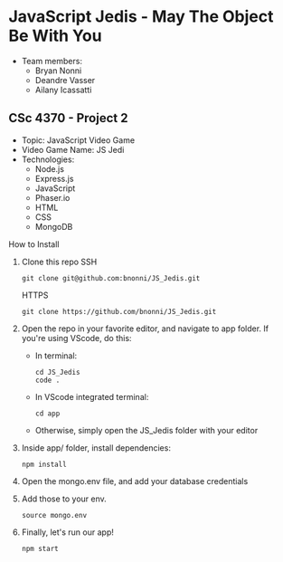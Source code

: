# JavaScript Jedis - May The Object Be With You
* Team members: 
   - Bryan Nonni
   - Deandre Vasser
   - Ailany Icassatti 

## CSc 4370 - Project 2
* Topic: JavaScript Video Game 
* Video Game Name: JS Jedi
* Technologies: 
   - Node.js
   - Express.js
   - JavaScript
   - Phaser.io
   - HTML
   - CSS
   - MongoDB

How to Install
1. Clone this repo
   SSH
   ```
   git clone git@github.com:bnonni/JS_Jedis.git
   ```
   HTTPS
   ```
   git clone https://github.com/bnonni/JS_Jedis.git
   ```

2. Open the repo in your favorite editor, and navigate to app folder. If you're using VScode, do this:
   - In terminal:
      ```
      cd JS_Jedis
      code .
      ```
   - In VScode integrated terminal:
      ```
      cd app
      ```
   - Otherwise, simply open the JS_Jedis folder with your editor


3. Inside app/ folder, install dependencies:
   ```
   npm install
   ```

4. Open the mongo.env file, and add your database credentials

5. Add those to your env.
   ```
   source mongo.env
   ```

6. Finally, let's run our app!
   ```
   npm start
   ```